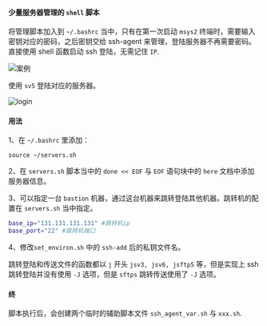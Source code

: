 #### 少量服务器管理的 `shell` 脚本
将管理脚本加入到 `~/.bashrc` 当中，只有在第一次启动 `msys2` 终端时，需要输入密钥对应的密码，之后密钥交给 ssh-agent 来管理，登陆服务器不再需要密码。
直接使用 shell 函数启动 ssh 登陆，无需记住 `IP`.

![案例](D:\project\shell_script_for_server_management\example.png)

使用 `sv5` 登陆对应的服务器。

![login](D:\project\shell_script_for_server_management\login.png)

#### 用法

1、在 `~/.bashrc` 里添加：

`source ~/servers.sh`

2、在 `servers.sh` 脚本当中的 `done << EOF` 与 `EOF` 语句块中的 `here` 文档中添加服务器信息。



3、可以指定一台 `bastion` 机器，通过这台机器来跳转登陆其他机器。跳转机的配置在 `servers.sh` 当中指定。

```bash
base_ip="131.131.131.131" #跳转机ip
base_port="22" #跳转机端口
```

4、修改`set_environ.sh` 中的 `ssh-add` 后的私钥文件名。



跳转登陆和传送文件的函数都以 `j` 开头 `jsv3, jsv6, jsftp5` 等，但是实现上 ssh 跳转登陆并没有使用 `-J` 选项，但是 `sftps` 跳转传送使用了 `-J` 选项。

#### 终

脚本执行后，会创建两个临时的辅助脚本文件 `ssh_agent_var.sh` 与 `xxx.sh`.